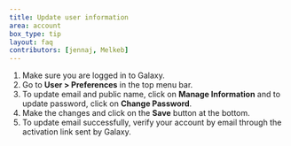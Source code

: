 ```yaml
---
title: Update user information
area: account
box_type: tip
layout: faq
contributors: [jennaj, Melkeb]
---
```



1. Make sure you are logged in to Galaxy.
2. Go to **User > Preferences** in the top menu bar.
3. To update email and public name, click on **Manage Information** and to update password, click on **Change Password**.
4. Make the changes and click on the **Save** button at the bottom.
5. To update email successfully, verify your account by email through the activation link sent by Galaxy.
